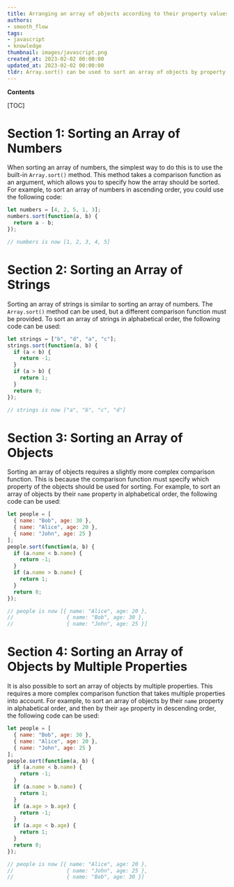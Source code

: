 ```yaml
---
title: Arranging an array of objects according to their property values
authors:
- smooth_flow
tags:
- javascript
- knowledge
thumbnail: images/javascript.png
created_at: 2023-02-02 00:00:00
updated_at: 2023-02-02 00:00:00
tldr: Array.sort() can be used to sort an array of objects by property values.
---
```


**Contents**

[TOC]

# Section 1: Sorting an Array of Numbers

When sorting an array of numbers, the simplest way to do this is to use the built-in `Array.sort()` method. This method takes a comparison function as an argument, which allows you to specify how the array should be sorted. For example, to sort an array of numbers in ascending order, you could use the following code:

```javascript
let numbers = [4, 2, 5, 1, 3];
numbers.sort(function(a, b) {
  return a - b;
});

// numbers is now [1, 2, 3, 4, 5]
```

# Section 2: Sorting an Array of Strings

Sorting an array of strings is similar to sorting an array of numbers. The `Array.sort()` method can be used, but a different comparison function must be provided. To sort an array of strings in alphabetical order, the following code can be used:

```javascript
let strings = ["b", "d", "a", "c"];
strings.sort(function(a, b) {
  if (a < b) {
    return -1;
  }
  if (a > b) {
    return 1;
  }
  return 0;
});

// strings is now ["a", "b", "c", "d"]
```

# Section 3: Sorting an Array of Objects

Sorting an array of objects requires a slightly more complex comparison function. This is because the comparison function must specify which property of the objects should be used for sorting. For example, to sort an array of objects by their `name` property in alphabetical order, the following code can be used:

```javascript
let people = [
  { name: "Bob", age: 30 },
  { name: "Alice", age: 20 },
  { name: "John", age: 25 }
];
people.sort(function(a, b) {
  if (a.name < b.name) {
    return -1;
  }
  if (a.name > b.name) {
    return 1;
  }
  return 0;
});

// people is now [{ name: "Alice", age: 20 },
//                 { name: "Bob", age: 30 },
//                 { name: "John", age: 25 }]
```

# Section 4: Sorting an Array of Objects by Multiple Properties

It is also possible to sort an array of objects by multiple properties. This requires a more complex comparison function that takes multiple properties into account. For example, to sort an array of objects by their `name` property in alphabetical order, and then by their `age` property in descending order, the following code can be used:

```javascript
let people = [
  { name: "Bob", age: 30 },
  { name: "Alice", age: 20 },
  { name: "John", age: 25 }
];
people.sort(function(a, b) {
  if (a.name < b.name) {
    return -1;
  }
  if (a.name > b.name) {
    return 1;
  }
  if (a.age > b.age) {
    return -1;
  }
  if (a.age < b.age) {
    return 1;
  }
  return 0;
});

// people is now [{ name: "Alice", age: 20 },
//                 { name: "John", age: 25 },
//                 { name: "Bob", age: 30 }]
```
